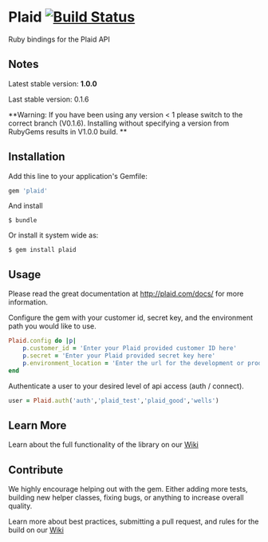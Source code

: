 # Plaid [![Build Status](https://travis-ci.org/plaid/plaid-ruby.svg?branch=release_v_1.0.0)](https://travis-ci.org/plaid/plaid-ruby)

Ruby bindings for the Plaid API

## Notes

Latest stable version: **1.0.0**

Last stable version: 0.1.6

**Warning: If you have been using any version < 1 please switch to the correct branch (V0.1.6). Installing without specifying a version from RubyGems results in V1.0.0 build. **

## Installation

Add this line to your application's Gemfile:

```ruby
gem 'plaid'
```

And install

    $ bundle

Or install it system wide as:

    $ gem install plaid

## Usage

Please read the great documentation at http://plaid.com/docs/ for more information.

Configure the gem with your customer id, secret key, and the environment path you would like to use.

```ruby
Plaid.config do |p|
    p.customer_id = 'Enter your Plaid provided customer ID here'
    p.secret = 'Enter your Plaid provided secret key here'
    p.environment_location = 'Enter the url for the development or production environment here. More info at Plaid.com/docs'
end
```

Authenticate a user to your desired level of api access (auth / connect).

```ruby
user = Plaid.auth('auth','plaid_test','plaid_good','wells')
```

## Learn More

Learn about the full functionality of the library on our [Wiki](https://github.com/plaid/plaid-ruby/wiki)

## Contribute

We highly encourage helping out with the gem. Either adding more tests, building new helper classes, fixing bugs, or anything to increase overall quality.

Learn more about best practices, submitting a pull request, and rules for the build on our [Wiki](https://github.com/plaid/plaid-ruby/wiki/Contribute!)